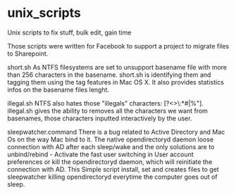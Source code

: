 # unix_scripts
Unix scripts to fix stuff, bulk edit, gain time

Those scripts were written for Facebook to support a project to migrate files to Sharepoint.

short.sh
As NTFS filesystems are set to unsupport basename file with more than 256 characters in the basename. short.sh is identifying them and tagging them using the tag features in Mac OS X. It also provides statistics infos on the basename files lenght.

illegal.sh
NTFS also hates those "illegals" characters: [?<>\\:*#|\%"]. illegal.sh gives the ability to removes all the characters we want from basenames, those characters inputted interactively by the user.

sleepwatcher.command
There is a bug related to Active Directory and Mac Os on the way Mac bind to it. The native opendirectoryd daemon loose connection with AD after each sleep/wake and the only solutions are to unbind/rebind - Activate the fast user switching in User account preferences or kill the opendirectoryd daemon, which will reinitiate the connection with AD. 
This Simple script install, set and creates files to get sleepwatcher killing opendirectoryd everytime the computer goes out of sleep.
